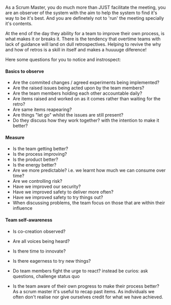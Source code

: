As a Scrum Master, you do much more than JUST facilitate the meeting, you are an observer of the system with the aim to help the system to find it's way to be it's best. 
And you are definetely not to 'run' the meeting specially it's contents.

At the end of the day they ability for a team to improve their own process, is what makes it or breaks it. 
There is the tendency that overtime teams with lack of guidance will land on dull retrospectives. Helping to revive the why and how of retros is a skill in itself and makes a huuuuge diference! 

Here some questions for you to notice and instrospect:

#### Basics to observe
* Are the commited changes / agreed experiments being implemented?
* Are the raised issues being acted upon by the team members?
* Are the team members holding each other accountable daily?
* Are items raised and worked on as it comes rather than waiting for the retro?
* Are same items reapearing?
* Are things "let go" whilst the issues are still present?
* Do they discuss how they work together? with the intention to make it better?

#### Measure
* Is the team getting better?
* Is the process improving?
* Is the product better?
* Is the energy better?
* Are we more predictable? i.e. we learnt how much we can consume over time?
* Are we controlling risk?
* Have we improved our security?
* Have we improved safety to deliver more often?
* Have we improved safety to try things out?
* When discussing problems, the team focus on those that are within their influence

#### Team self-awareness
* Is co-creation observed?
* Are all voices being heard?
* Is there time to innovate?
* Is there eagerness to try new things?
* Do team members fight the urge to react? instead be curios: ask questions, challenge status quo

* Is the team aware of their own progress to make their process better?
As a scrum master it's useful to recap past items. As individuals we often don't realise nor give ourselves credit for what we have achieved.

